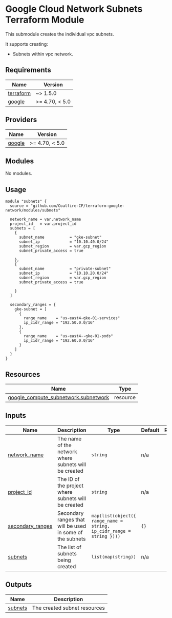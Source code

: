 # Google Cloud Network Subnets Terraform Module

This submodule creates the individual vpc subnets.

It supports creating:

- Subnets within vpc network.
<!-- BEGIN_TF_DOCS -->
## Requirements

| Name | Version |
|------|---------|
| <a name="requirement_terraform"></a> [terraform](#requirement\_terraform) | ~> 1.5.0 |
| <a name="requirement_google"></a> [google](#requirement\_google) | >= 4.70, < 5.0 |

## Providers

| Name | Version |
|------|---------|
| <a name="provider_google"></a> [google](#provider\_google) | >= 4.70, < 5.0 |

## Modules

No modules.

## Usage

```hcl
module "subnets" {
  source = "github.com/Coalfire-CF/terraform-google-network/modules/subnets"

  network_name = var.network_name
  project_id   = var.project_id
  subnets = [
    {
      subnet_name           = "gke-subnet"
      subnet_ip             = "10.10.40.0/24"
      subnet_region         = var.gcp_region
      subnet_private_access = true

    },
    {
      subnet_name           = "private-subnet"
      subnet_ip             = "10.10.20.0/24"
      subnet_region         = var.gcp_region
      subnet_private_access = true

    }
  ]

  secondary_ranges = {
    gke-subnet = [
      {
        range_name    = "us-east4-gke-01-services"
        ip_cidr_range = "192.50.0.0/16"
      },
      {
        range_name    = "us-east4--gke-01-pods"
        ip_cidr_range = "192.60.0.0/16"
      }
    ]
  }
}
```

## Resources

| Name | Type |
|------|------|
| [google_compute_subnetwork.subnetwork](https://registry.terraform.io/providers/hashicorp/google/latest/docs/resources/compute_subnetwork) | resource |

## Inputs

| Name | Description | Type | Default | Required |
|------|-------------|------|---------|:--------:|
| <a name="input_network_name"></a> [network\_name](#input\_network\_name) | The name of the network where subnets will be created | `string` | n/a | yes |
| <a name="input_project_id"></a> [project\_id](#input\_project\_id) | The ID of the project where subnets will be created | `string` | n/a | yes |
| <a name="input_secondary_ranges"></a> [secondary\_ranges](#input\_secondary\_ranges) | Secondary ranges that will be used in some of the subnets | `map(list(object({ range_name = string, ip_cidr_range = string })))` | `{}` | no |
| <a name="input_subnets"></a> [subnets](#input\_subnets) | The list of subnets being created | `list(map(string))` | n/a | yes |

## Outputs

| Name | Description |
|------|-------------|
| <a name="output_subnets"></a> [subnets](#output\_subnets) | The created subnet resources |
<!-- END_TF_DOCS -->